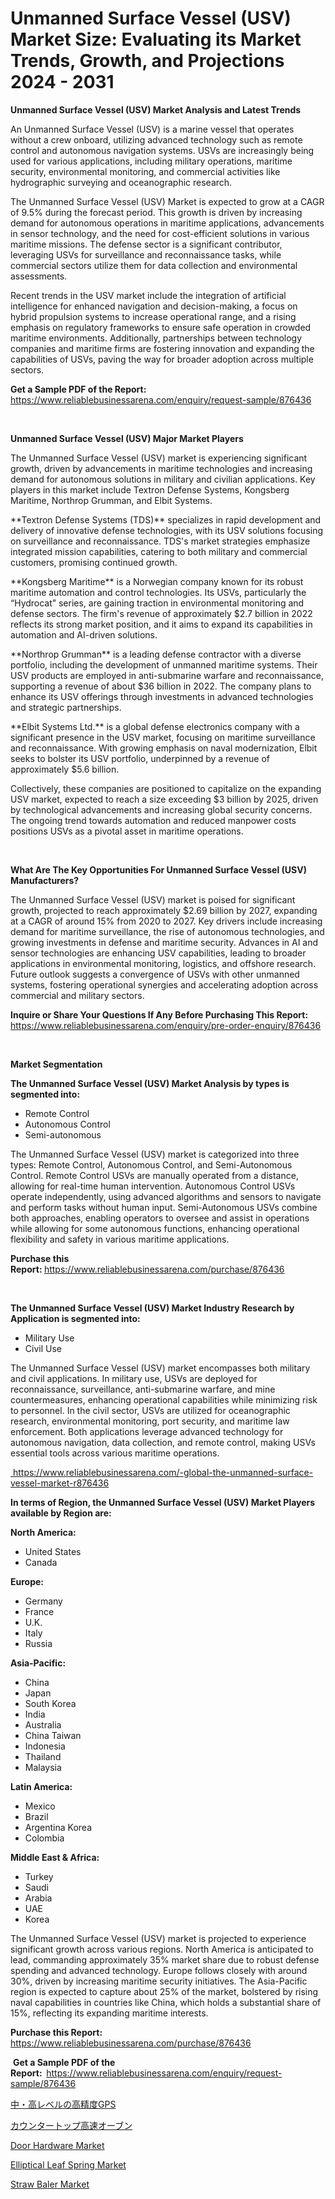 <p><h1>Unmanned Surface Vessel (USV) Market Size: Evaluating its Market Trends, Growth, and Projections 2024 - 2031</h1></p><p><strong>Unmanned Surface Vessel (USV) Market Analysis and Latest Trends</strong></p>
<p><p>An Unmanned Surface Vessel (USV) is a marine vessel that operates without a crew onboard, utilizing advanced technology such as remote control and autonomous navigation systems. USVs are increasingly being used for various applications, including military operations, maritime security, environmental monitoring, and commercial activities like hydrographic surveying and oceanographic research.</p><p>The Unmanned Surface Vessel (USV) Market is expected to grow at a CAGR of 9.5% during the forecast period. This growth is driven by increasing demand for autonomous operations in maritime applications, advancements in sensor technology, and the need for cost-efficient solutions in various maritime missions. The defense sector is a significant contributor, leveraging USVs for surveillance and reconnaissance tasks, while commercial sectors utilize them for data collection and environmental assessments.</p><p>Recent trends in the USV market include the integration of artificial intelligence for enhanced navigation and decision-making, a focus on hybrid propulsion systems to increase operational range, and a rising emphasis on regulatory frameworks to ensure safe operation in crowded maritime environments. Additionally, partnerships between technology companies and maritime firms are fostering innovation and expanding the capabilities of USVs, paving the way for broader adoption across multiple sectors.</p></p>
<p><strong>Get a Sample PDF of the Report:&nbsp;</strong> <a href="https://www.reliablebusinessarena.com/enquiry/request-sample/876436">https://www.reliablebusinessarena.com/enquiry/request-sample/876436</a></p>
<p>&nbsp;</p>
<p><strong>Unmanned Surface Vessel (USV) Major Market Players</strong></p>
<p><p>The Unmanned Surface Vessel (USV) market is experiencing significant growth, driven by advancements in maritime technologies and increasing demand for autonomous solutions in military and civilian applications. Key players in this market include Textron Defense Systems, Kongsberg Maritime, Northrop Grumman, and Elbit Systems.</p><p>**Textron Defense Systems (TDS)** specializes in rapid development and delivery of innovative defense technologies, with its USV solutions focusing on surveillance and reconnaissance. TDS's market strategies emphasize integrated mission capabilities, catering to both military and commercial customers, promising continued growth.</p><p>**Kongsberg Maritime** is a Norwegian company known for its robust maritime automation and control technologies. Its USVs, particularly the “Hydrocat” series, are gaining traction in environmental monitoring and defense sectors. The firm's revenue of approximately $2.7 billion in 2022 reflects its strong market position, and it aims to expand its capabilities in automation and AI-driven solutions.</p><p>**Northrop Grumman** is a leading defense contractor with a diverse portfolio, including the development of unmanned maritime systems. Their USV products are employed in anti-submarine warfare and reconnaissance, supporting a revenue of about $36 billion in 2022. The company plans to enhance its USV offerings through investments in advanced technologies and strategic partnerships.</p><p>**Elbit Systems Ltd.** is a global defense electronics company with a significant presence in the USV market, focusing on maritime surveillance and reconnaissance. With growing emphasis on naval modernization, Elbit seeks to bolster its USV portfolio, underpinned by a revenue of approximately $5.6 billion.</p><p>Collectively, these companies are positioned to capitalize on the expanding USV market, expected to reach a size exceeding $3 billion by 2025, driven by technological advancements and increasing global security concerns. The ongoing trend towards automation and reduced manpower costs positions USVs as a pivotal asset in maritime operations.</p></p>
<p>&nbsp;</p>
<p><strong>What Are The Key Opportunities For Unmanned Surface Vessel (USV) Manufacturers?</strong></p>
<p><p>The Unmanned Surface Vessel (USV) market is poised for significant growth, projected to reach approximately $2.69 billion by 2027, expanding at a CAGR of around 15% from 2020 to 2027. Key drivers include increasing demand for maritime surveillance, the rise of autonomous technologies, and growing investments in defense and maritime security. Advances in AI and sensor technologies are enhancing USV capabilities, leading to broader applications in environmental monitoring, logistics, and offshore research. Future outlook suggests a convergence of USVs with other unmanned systems, fostering operational synergies and accelerating adoption across commercial and military sectors.</p></p>
<p><strong>Inquire or Share Your Questions If Any Before Purchasing This Report:</strong> <a href="https://www.reliablebusinessarena.com/enquiry/pre-order-enquiry/876436">https://www.reliablebusinessarena.com/enquiry/pre-order-enquiry/876436</a></p>
<p>&nbsp;</p>
<p><strong>Market Segmentation</strong></p>
<p><strong>The Unmanned Surface Vessel (USV) Market Analysis by types is segmented into:</strong></p>
<p><ul><li>Remote Control</li><li>Autonomous Control</li><li>Semi-autonomous</li></ul></p>
<p><p>The Unmanned Surface Vessel (USV) market is categorized into three types: Remote Control, Autonomous Control, and Semi-Autonomous Control. Remote Control USVs are manually operated from a distance, allowing for real-time human intervention. Autonomous Control USVs operate independently, using advanced algorithms and sensors to navigate and perform tasks without human input. Semi-Autonomous USVs combine both approaches, enabling operators to oversee and assist in operations while allowing for some autonomous functions, enhancing operational flexibility and safety in various maritime applications.</p></p>
<p><strong>Purchase this Report:&nbsp;</strong><a href="https://www.reliablebusinessarena.com/purchase/876436">https://www.reliablebusinessarena.com/purchase/876436</a></p>
<p>&nbsp;</p>
<p><strong>The Unmanned Surface Vessel (USV) Market Industry Research by Application is segmented into:</strong></p>
<p><ul><li>Military Use</li><li>Civil Use</li></ul></p>
<p><p>The Unmanned Surface Vessel (USV) market encompasses both military and civil applications. In military use, USVs are deployed for reconnaissance, surveillance, anti-submarine warfare, and mine countermeasures, enhancing operational capabilities while minimizing risk to personnel. In the civil sector, USVs are utilized for oceanographic research, environmental monitoring, port security, and maritime law enforcement. Both applications leverage advanced technology for autonomous navigation, data collection, and remote control, making USVs essential tools across various maritime operations.</p></p>
<p><a href="https://www.reliablebusinessarena.com/-global-the-unmanned-surface-vessel-market-r876436">&nbsp;https://www.reliablebusinessarena.com/-global-the-unmanned-surface-vessel-market-r876436</a></p>
<p><strong>In terms of Region, the Unmanned Surface Vessel (USV) Market Players available by Region are:</strong></p>
<p>
    <p> <strong> North America: </strong>
        <ul>
            <li>United States</li>
            <li>Canada</li>
        </ul>
        </p> 
    <p> <strong> Europe: </strong>
        <ul>
            <li>Germany</li>
            <li>France</li>
            <li>U.K.</li>
            <li>Italy</li>
            <li>Russia</li>
        </ul>
        </p> 
    <p> <strong> Asia-Pacific: </strong>
        <ul>
            <li>China</li>
            <li>Japan</li>
            <li>South Korea</li>
            <li>India</li>
            <li>Australia</li>
            <li>China Taiwan</li>
            <li>Indonesia</li>
            <li>Thailand</li>
            <li>Malaysia</li>
        </ul>
        </p> 
    <p> <strong> Latin America: </strong>
        <ul>
            <li>Mexico</li>
            <li>Brazil</li>
            <li>Argentina Korea</li>
            <li>Colombia</li>
        </ul>
        </p> 
    <p> <strong> Middle East & Africa: </strong>
        <ul>
            <li>Turkey</li>
            <li>Saudi</li>
            <li>Arabia</li>
            <li>UAE</li>
            <li>Korea</li>
        </ul>
    </p>
    </p>
<p><p>The Unmanned Surface Vessel (USV) market is projected to experience significant growth across various regions. North America is anticipated to lead, commanding approximately 35% market share due to robust defense spending and advanced technology. Europe follows closely with around 30%, driven by increasing maritime security initiatives. The Asia-Pacific region is expected to capture about 25% of the market, bolstered by rising naval capabilities in countries like China, which holds a substantial share of 15%, reflecting its expanding maritime interests.</p></p>
<p><strong>Purchase this Report: </strong><a href="https://www.reliablebusinessarena.com/purchase/876436">https://www.reliablebusinessarena.com/purchase/876436</a></p>
<p>&nbsp;<strong>Get a Sample PDF of the Report:&nbsp;&nbsp;</strong><a href="https://www.reliablebusinessarena.com/enquiry/request-sample/876436">https://www.reliablebusinessarena.com/enquiry/request-sample/876436</a></p>
<p><strong></strong></p>
<p><p><a href="https://medium.com/@ridleydamion/mid-and-high-level-precision-gps-market-%E3%81%AE%E3%82%B0%E3%83%AD%E3%83%BC%E3%83%90%E3%83%AB%E5%B8%82%E5%A0%B4%E6%A6%82%E8%A6%81%E3%81%AF-%E4%B8%96%E7%95%8C%E3%81%8A%E3%82%88%E3%81%B3%E4%B8%BB%E8%A6%81%E5%B8%82%E5%A0%B4%E3%81%AB%E3%81%8A%E3%81%91%E3%82%8B%E6%A5%AD%E7%95%8C%E3%81%AB%E5%BD%B1%E9%9F%BF%E3%82%92%E4%B8%8E%E3%81%88%E3%82%8B%E4%B8%BB%E8%A6%81%E3%81%AA%E3%83%88%E3%83%AC%E3%83%B3%E3%83%89%E3%81%AB%E3%81%A4%E3%81%84%E3%81%A6-%E7%8B%AC%E8%87%AA%E3%81%AE%E8%A6%96%E7%82%B9%E3%82%92%E6%8F%90%E4%BE%9B%E3%81%97%E3%81%BE%E3%81%99-b3861457fc1e">中・高レベルの高精度GPS</a></p><p><a href="https://medium.com/@ridleydamion/counter-top-high-speed-oven-market-%E3%81%AE%E3%82%B0%E3%83%AD%E3%83%BC%E3%83%90%E3%83%AB%E5%B8%82%E5%A0%B4%E6%A6%82%E8%A6%81%E3%81%AF-%E4%B8%96%E7%95%8C%E3%81%8A%E3%82%88%E3%81%B3%E4%B8%BB%E8%A6%81%E5%B8%82%E5%A0%B4%E3%81%AB%E3%81%8A%E3%81%91%E3%82%8B%E6%A5%AD%E7%95%8C%E3%81%AB%E5%BD%B1%E9%9F%BF%E3%82%92%E4%B8%8E%E3%81%88%E3%82%8B%E4%B8%BB%E8%A6%81%E3%81%AA%E3%83%88%E3%83%AC%E3%83%B3%E3%83%89%E3%81%AB%E3%81%A4%E3%81%84%E3%81%A6-%E7%8B%AC%E8%87%AA%E3%81%AE%E8%A6%96%E7%82%B9%E3%82%92%E6%8F%90%E4%BE%9B%E3%81%97%E3%81%BE%E3%81%99-6f1a79a758c1">カウンタートップ高速オーブン</a></p><p><a href="https://www.linkedin.com/pulse/door-hardware-market-research-report-exploring-size-revenue-go0ye?trackingId=MDEGADADSrmvd6EJmSfrZg%3D%3D">Door Hardware Market</a></p><p><a href="https://medium.com/@rosebarnett1936/the-global-elliptical-leaf-spring-market-is-projected-to-experience-an-annual-growth-rate-of-14-1-dffa1d630d44">Elliptical Leaf Spring Market</a></p><p><a href="https://medium.com/@karleeprice2004/the-market-study-covers-the-straw-baler-market-across-various-segments-eae41721d0f1">Straw Baler Market</a></p></p>
